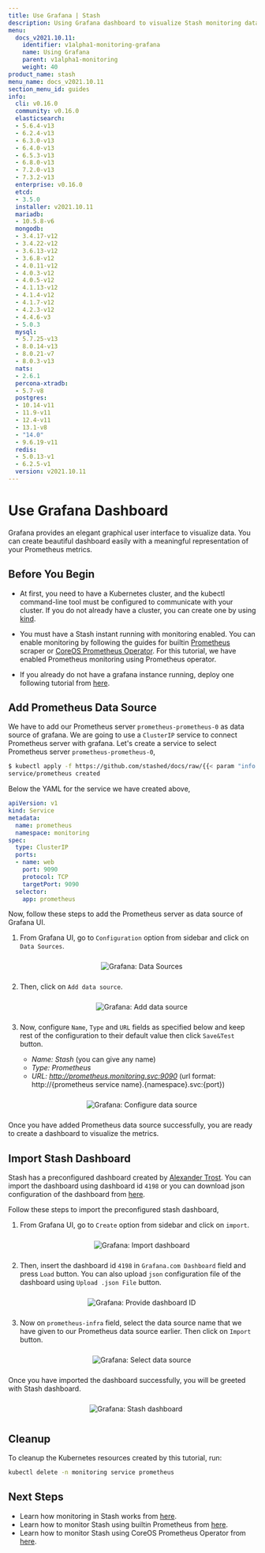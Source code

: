 ```yaml
---
title: Use Grafana | Stash
description: Using Grafana dashboard to visualize Stash monitoring data
menu:
  docs_v2021.10.11:
    identifier: v1alpha1-monitoring-grafana
    name: Using Grafana
    parent: v1alpha1-monitoring
    weight: 40
product_name: stash
menu_name: docs_v2021.10.11
section_menu_id: guides
info:
  cli: v0.16.0
  community: v0.16.0
  elasticsearch:
  - 5.6.4-v13
  - 6.2.4-v13
  - 6.3.0-v13
  - 6.4.0-v13
  - 6.5.3-v13
  - 6.8.0-v13
  - 7.2.0-v13
  - 7.3.2-v13
  enterprise: v0.16.0
  etcd:
  - 3.5.0
  installer: v2021.10.11
  mariadb:
  - 10.5.8-v6
  mongodb:
  - 3.4.17-v12
  - 3.4.22-v12
  - 3.6.13-v12
  - 3.6.8-v12
  - 4.0.11-v12
  - 4.0.3-v12
  - 4.0.5-v12
  - 4.1.13-v12
  - 4.1.4-v12
  - 4.1.7-v12
  - 4.2.3-v12
  - 4.4.6-v3
  - 5.0.3
  mysql:
  - 5.7.25-v13
  - 8.0.14-v13
  - 8.0.21-v7
  - 8.0.3-v13
  nats:
  - 2.6.1
  percona-xtradb:
  - 5.7-v8
  postgres:
  - 10.14-v11
  - 11.9-v11
  - 12.4-v11
  - 13.1-v8
  - "14.0"
  - 9.6.19-v11
  redis:
  - 5.0.13-v1
  - 6.2.5-v1
  version: v2021.10.11
---
```


# Use Grafana Dashboard

Grafana provides an elegant graphical user interface to visualize data. You can create beautiful dashboard easily with a meaningful representation of your Prometheus metrics.

## Before You Begin

- At first, you need to have a Kubernetes cluster, and the kubectl command-line tool must be configured to communicate with your cluster. If you do not already have a cluster, you can create one by using [kind](https://kind.sigs.k8s.io/docs/user/quick-start/).

- You must have a Stash instant running with monitoring enabled. You can enable monitoring by following the guides for builtin [Prometheus](/docs/v2021.10.11/guides/v1alpha1/monitoring/builtin) scraper or [CoreOS Prometheus Operator](/docs/v2021.10.11/guides/v1alpha1/monitoring/coreos). For this tutorial, we have enabled Prometheus monitoring using Prometheus operator.

- If you already do not have a grafana instance running, deploy one following tutorial from [here](https://github.com/appscode/third-party-tools/blob/master/monitoring/grafana/README.md).

## Add Prometheus Data Source

We have to add our Prometheus server `prometheus-prometheus-0` as data source of grafana. We are going to use a `ClusterIP` service to connect Prometheus server with grafana. Let's create a service to select Prometheus server `prometheus-prometheus-0`,

```bash
$ kubectl apply -f https://github.com/stashed/docs/raw/{{< param "info.version" >}}/docs/examples/monitoring/coreos/prometheus-service.yaml
service/prometheus created
```

Below the YAML for the service we have created above,

```yaml
apiVersion: v1
kind: Service
metadata:
  name: prometheus
  namespace: monitoring
spec:
  type: ClusterIP
  ports:
  - name: web
    port: 9090
    protocol: TCP
    targetPort: 9090
  selector:
    app: prometheus
```

Now, follow these steps to add the Prometheus server as data source of Grafana UI.

1. From Grafana UI, go to `Configuration` option from sidebar and click on `Data Sources`.

    <p align="center">
      <img alt="Grafana: Data Sources"  src="/docs/v2021.10.11/images/v1alpha1/monitoring/grafana/grafana-data-source-1.png" style="padding: 10px;">
    </p>

2. Then, click on `Add data source`.

    <p align="center">
      <img alt="Grafana: Add data source"  src="/docs/v2021.10.11/images/v1alpha1/monitoring/grafana/grafana-data-source-2.png" style="padding: 10px;">
    </p>

3. Now, configure `Name`, `Type` and `URL` fields as specified below and keep rest of the configuration to their default value then click `Save&Test` button.
    - *Name: Stash* (you can give any name)
    - *Type: Prometheus*
    - *URL: http://prometheus.monitoring.svc:9090*
      (url format: http://{prometheus service name}.{namespace}.svc:{port})

    <p align="center">
      <img alt="Grafana: Configure data source"  src="/docs/v2021.10.11/images/v1alpha1/monitoring/grafana/grafana-data-source-3.png" style="padding: 10px;">
    </p>

Once you have added Prometheus data source successfully, you are ready to create a dashboard to visualize the metrics.

## Import Stash Dashboard

Stash has a preconfigured dashboard created by [Alexander Trost](https://github.com/galexrt). You can import the dashboard using dashboard id `4198` or you can download json configuration of the dashboard from [here](https://grafana.com/dashboards/4198).

Follow these steps to import the preconfigured stash dashboard,

1. From Grafana UI, go to `Create` option from sidebar and click on `import`.

    <p align="center">
        <img alt="Grafana: Import dashboard"  src="/docs/v2021.10.11/images/v1alpha1/monitoring/grafana/grafana-import-1.png" style="padding: 10px;">
    </p>

2. Then, insert the dashboard id `4198` in `Grafana.com Dashboard` field and press `Load` button. You can also upload `json` configuration file of the dashboard using `Upload .json File` button.

    <p align="center">
      <img alt="Grafana: Provide dashboard ID"  src="/docs/v2021.10.11/images/v1alpha1/monitoring/grafana/grafana-import-2.png" style="padding: 10px;">
    </p>

3. Now on `prometheus-infra` field, select the data source name that we have given to our Prometheus data source earlier. Then click on `Import` button.

    <p align="center">
        <img alt="Grafana: Select data source"  src="/docs/v2021.10.11/images/v1alpha1/monitoring/grafana/grafana-import-3.png" style="padding: 10px;">
    </p>

Once you have imported the dashboard successfully, you will be greeted with Stash dashboard.

<p align="center">
      <img alt="Grafana: Stash dashboard"  src="/docs/v2021.10.11/images/v1alpha1/monitoring/grafana/grafana-stash-dashboard.png" style="padding: 10px;">
</p>

## Cleanup

To cleanup the Kubernetes resources created by this tutorial, run:

```bash
kubectl delete -n monitoring service prometheus
```

## Next Steps

- Learn how monitoring in Stash works from [here](/docs/v2021.10.11/guides/v1alpha1/monitoring/overview).
- Learn how to monitor Stash using builtin Prometheus from [here](/docs/v2021.10.11/guides/v1alpha1/monitoring/builtin).
- Learn how to monitor Stash using CoreOS Prometheus Operator from [here](/docs/v2021.10.11/guides/v1alpha1/monitoring/coreos).
